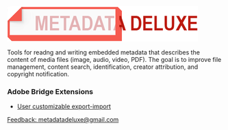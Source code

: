 ![metadatadeluxe logo](/images/MdDeluxe_Logo_no_tag.png)

Tools for readng and writing embedded metadata that describes the content of media files (image, audio, video, PDF). The goal is to improve file management, content search, identification, creator attribution, and copyright notification.

### Adobe Bridge Extensions
- [User customizable export-import](/adobe_bridge_custom_export-import.md)


[Feedback: metadatadeluxe@gmail.com](mailto:metadatadeluxe@gmail.com)
